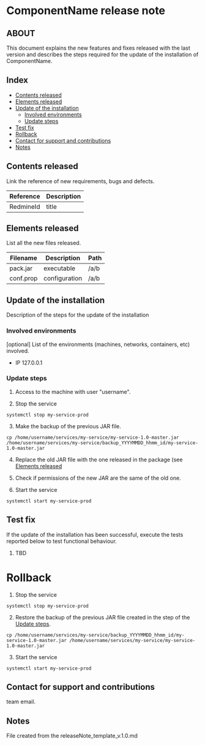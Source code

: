 # ComponentName release note

## ABOUT
This document explains the new features and fixes released with the last version and describes the steps required for the update of the installation of ComponentName.

## Index
* [Contents released](#contents-released)
* [Elements released](#elements-released)
* [Update of the installation](#update-of-the-installation)
	* [Involved environments](#involved-environments)
	* [Update steps](#update-steps)
* [Test fix](#test-fix)
* [Rollback](#rollback)
* [Contact for support and contributions](#contact-for-support-and-contributions)
* [Notes](#notes)

## Contents released
Link the reference of new requirements, bugs and defects.

| Reference | Description |
| --------- | ----------- |
| RedmineId | title       |

## Elements released
List all the new files released.

| Filename  | Description   | Path |
| --------- | ------------- | ---- |
| pack.jar  | executable    | /a/b |
| conf.prop | configuration | /a/b |

## Update of the installation
Description of the steps for the update of the installation

### Involved environments
[optional]
List of the environments (machines, networks, containers, etc) involved.

* IP 127.0.0.1

### Update steps
1. Access to the machine with user "username".

2. Stop the service
```
systemctl stop my-service-prod
```

3. Make the backup of the previous JAR file.
```
cp /home/username/services/my-service/my-service-1.0-master.jar /home/username/services/my-service/backup_YYYYMMDD_hhmm_id/my-service-1.0-master.jar
```

4. Replace the old JAR file with the one released in the package (see [Elements released](#elements-released)

5. Check if permissions of the new JAR are the same of the old one.

6. Start the service
```
systemctl start my-service-prod
```

## Test fix
If the update of the installation has been successful, execute the tests reported below to test functional behaviour.

1. TBD

# Rollback
1. Stop the service
```
systemctl stop my-service-prod
```

2. Restore the backup of the previous JAR file created in the step of the [Update steps](#update-steps).
```
cp /home/username/services/my-service/backup_YYYYMMDD_hhmm_id/my-service-1.0-master.jar /home/username/services/my-service/my-service-1.0-master.jar
```

3. Start the service
```
systemctl start my-service-prod
```

## Contact for support and contributions
team email.

## Notes
File created from the releaseNote_template_v.1.0.md